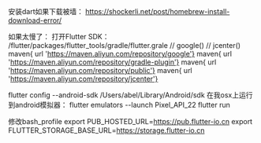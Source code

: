安装dart如果下载被墙：
https://shockerli.net/post/homebrew-install-download-error/


如果太慢了：
    打开Flutter SDK： /flutter/packages/flutter_tools/gradle/flutter.grale
// google()
// jcenter()
maven{ url 'https://maven.aliyun.com/repository/google'} 
maven{ url 'https://maven.aliyun.com/repository/gradle-plugin'} 
maven{ url 'https://maven.aliyun.com/repository/public'} 
maven{ url 'https://maven.aliyun.com/repository/jcenter'}


flutter config --android-sdk /Users/abel/Library/Android/sdk
    在我osx上运行到android模拟器：
flutter emulators --launch Pixel_API_22
flutter run


修改bash_profile
export PUB_HOSTED_URL=https://pub.flutter-io.cn
export FLUTTER_STORAGE_BASE_URL=https://storage.flutter-io.cn